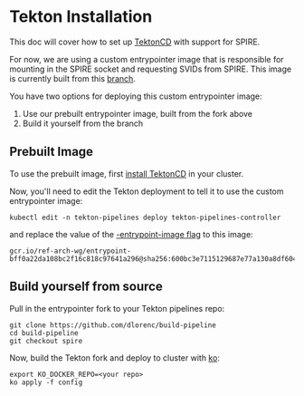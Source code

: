 # Tekton Installation

This doc will cover how to set up [TektonCD](https://tekton.dev/) with support for SPIRE.

For now, we are using a custom entrypointer image that is responsible for mounting in the SPIRE socket and requesting SVIDs from SPIRE. 
This image is currently built from this [branch](https://github.com/tektoncd/pipeline/compare/main...dlorenc:spire?expand=1).

You have two options for deploying this custom entrypointer image:
1. Use our prebuilt entrypointer image, built from the fork above
1. Build it yourself from the branch

## Prebuilt Image

To use the prebuilt image, first [install TektonCD](https://tekton.dev/docs/getting-started/#installation) in your cluster.

Now, you'll need to edit the Tekton deployment to tell it to use the custom entrypointer image:

```
kubectl edit -n tekton-pipelines deploy tekton-pipelines-controller
```

and replace the value of the [-entrypoint-image flag](https://github.com/tektoncd/pipeline/blob/main/config/controller.yaml#L74) to this image:


```
gcr.io/ref-arch-wg/entrypoint-bff0a22da108bc2f16c818c97641a296@sha256:600bc3e7115129687e77a130a8df604d67d857eafe07981d1c524fdf54d98c30
```

## Build yourself from source

Pull in the entrypointer fork to your Tekton pipelines repo:

```
git clone https://github.com/dlorenc/build-pipeline
cd build-pipeline
git checkout spire
```

Now, build the Tekton fork and deploy to cluster with [ko](https://github.com/google/ko):

```
export KO_DOCKER_REPO=<your repo>
ko apply -f config
```
